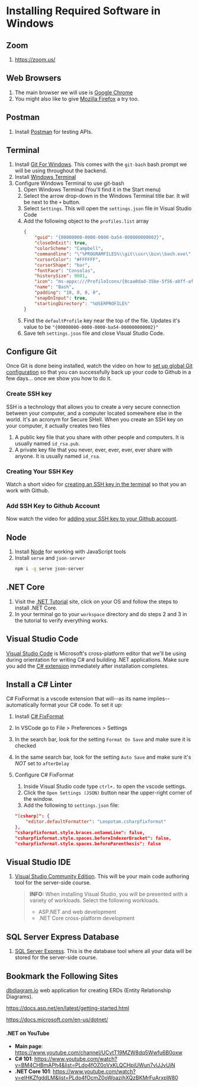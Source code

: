 # Installing Required Software in Windows

## Zoom

1. https://zoom.us/

## Web Browsers

1. The main browser we will use is [Google Chrome]( https://www.google.com/chrome/browser/desktop/index.html)
1. You might also like to give [Mozilla Firefox](https://www.mozilla.org/en-US/firefox/new/) a try too.

## Postman

1. Install [Postman](https://www.getpostman.com/) for testing APIs.

## Terminal

1. Install [Git For Windows](https://gitforwindows.org/). This comes with the `git-bash` bash prompt we will be using throughout the backend.
1. Install [Windows Terminal](https://www.microsoft.com/en-us/p/windows-terminal-preview/9n0dx20hk701?activetab=pivot:overviewtab)
1. Configure Windows Terminal to use git-bash
    1. Open Windows Terminal (You'll find it in the Start menu)
    1. Select the arrow drop-down in the Windows Terminal title bar. It will be next to the `+` button.
    1. Select `Settings`. This will open the `settings.json` file in Visual Studio Code
    1. Add the following object to the `profiles.list` array
        ```json
        {
            "guid": "{00000000-0000-0000-ba54-000000000002}",
            "closeOnExit": true,
            "colorScheme": "Campbell",
            "commandline": "\"%PROGRAMFILES%\\git\\usr\\bin\\bash.exe\" -i -l",
            "cursorColor": "#FFFFFF",
            "cursorShape": "bar",
            "fontFace": "Consolas",
            "historySize": 9001,
            "icon": "ms-appx:///ProfileIcons/{0caa0dad-35be-5f56-a8ff-afceeeaa6101}.png",
            "name": "Bash",
            "padding": "10, 0, 0, 0",
            "snapOnInput": true,
            "startingDirectory": "%USERPROFILE%"
        }
        ```
    1. Find the `defaultProfile` key near the top of the file. Updates it's value to be `"{00000000-0000-0000-ba54-000000000002}"`
    1. Save teh `settings.json` file and close Visual Studio Code.

## Configure Git

Once Git is done being installed, watch the video on how to [set up global Git configuration](https://youtu.be/66EB9oxGMzQ) so that you can successfully back up your code to Github in a few days... once we show you how to do it.

### Create SSH key

SSH is a technology that allows you to create a very secure connection between your computer, and a computer located somewhere else in the world. It's an acronym for Secure SHell. When you create an SSH key on your computer, it actually creates two files

1. A public key file that you share with other people and computers. It is usually named `id_rsa.pub`.
1. A private key file that you never, ever, ever, ever, ever share with anyone. It is usually named `id_rsa`.

### Creating Your SSH Key

Watch a short video for [creating an SSH key in the terminal](https://youtu.be/znRMcNG9_qQ) so that you an work with Github.

### Add SSH Key to Github Account

Now watch the video for [adding your SSH key to your Github account](https://youtu.be/8hlmIObpMd4).

## Node

1. Install [Node](https://nodejs.org/en/) for working with JavaScript tools
1. Install `serve` and `json-server`
    ```sh
    npm i -g serve json-server
    ```

## .NET Core

1. Visit the [.NET Tutorial](https://dotnet.microsoft.com/learn/dotnet/hello-world-tutorial/intro) site, click on your OS and follow the steps to install .NET Core.
1. In your terminal go to your `workspace` directory and do steps 2 and 3 in the tutorial to verify everything works.

## Visual Studio Code

[Visual Studio Code](https://code.visualstudio.com/download) is Microsoft's cross-platform editor that we'll be using during orientation for writing C# and building .NET applications. Make sure you add the [C# extension](https://code.visualstudio.com/Docs/languages/csharp) immediately after installation completes.

## Install a C# Linter

C# FixFormat is a vscode extension that will--as its name implies--automatically format your C# code. To set it up:

1. Install [C# FixFormat](https://marketplace.visualstudio.com/items?itemName=Leopotam.csharpfixformat)
1. In VSCode go to File > Preferences > Settings
1. In the search bar, look for the setting `Format On Save` and make sure it is checked
1. In the same search bar, look for the setting `Auto Save` and make sure it's *NOT* set to `afterDelay`
1. Configure C# FixFormat
    1. Inside Visual Studio code type `ctrl+.` to open the vscode settings.
    1. Click the `Open Settings (JSON)` button near the upper-right corner of the window.
    1. Add the following to `settings.json` file:

    ```json
    "[csharp]": {
        "editor.defaultFormatter": "Leopotam.csharpfixformat"
    },
    "csharpfixformat.style.braces.onSameLine": false,
    "csharpfixformat.style.spaces.beforeIndexerBracket": false,
    "csharpfixformat.style.spaces.beforeParenthesis": false
    ```

## Visual Studio IDE

1. [Visual Studio Community Edition](https://visualstudio.microsoft.com/vs/community/). This will be your main code authoring tool for the server-side course.
    > **INFO:** When installing Visual Studio, you will be presented with a variety of workloads. Select the following workloads.
    > * ASP.NET and web development
    > * .NET Core cross-platform development

## SQL Server Express Database

1. [SQL Server Express](https://www.microsoft.com/en-us/sql-server/sql-server-editions-express). This is the database tool where all your data will be stored for the server-side course.

## Bookmark the Following Sites

[dbdiagram.io](http://dbdiagram.io) web application for creating ERDs (Entity Relationship Diagrams).

https://docs.asp.net/en/latest/getting-started.html

https://docs.microsoft.com/en-us/dotnet/

#### .NET on YouTube

* **Main page**: https://www.youtube.com/channel/UCvtT19MZW8dq5Wwfu6B0oxw
* **C# 101**: https://www.youtube.com/watch?v=BM4CHBmAPh4&list=PLdo4fOZ0oVxKLQCHpiUWun7vlJJvUiN
* **.NET Core 101**: https://www.youtube.com/watch?v=eIHKZfgddLM&list=PLdo4fOcmZ0oWoazjhXQzBKMrFuArxpW80
